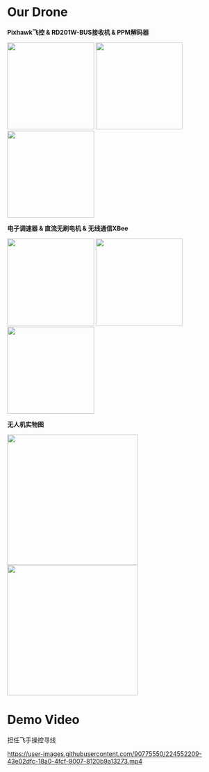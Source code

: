 # Our Drone
<p><b>Pixhawk飞控 & RD201W-BUS接收机 & PPM解码器</b>
</p>
<p>
<img src="https://user-images.githubusercontent.com/90775550/224549567-a06edb23-480d-49be-a469-abf89625b8b1.png" width = "200" height = "200" align=center/>   <img src="https://user-images.githubusercontent.com/90775550/224550461-25572031-c86b-4d4f-b939-5fd1d39411e8.png" width = "200" height = "200" align=center/>   <img src="https://user-images.githubusercontent.com/90775550/224550086-733b6fd1-fba6-4c56-935a-ef683b2d35a2.png" width = "200" height = "200" align=center/>
</p>

<p><b>电子调速器 & 直流无刷电机 & 无线通信XBee</b>
</p>
<p>
<img src="https://user-images.githubusercontent.com/90775550/224550184-a02fa225-1625-4d00-8a8a-deab53224166.png" width = "200" height = "200" align=center/>  <img src="https://user-images.githubusercontent.com/90775550/224550233-1a8ae71e-423d-48d8-a016-dcc47c581786.png" width = "200" height = "200" align=center/>  <img src="https://user-images.githubusercontent.com/90775550/224550404-0c41e342-e401-477b-9eef-defb03ad011a.png" width = "200" height = "200" align=center/>
</p>

<p><b>无人机实物图</b></p>
<p>
<img src="https://user-images.githubusercontent.com/90775550/224550536-4134ce4c-998d-4a03-960f-cdcc7c65e6ff.png" width = "300" height = "300" align=center/>  <img src="https://user-images.githubusercontent.com/90775550/224550598-31a71d8a-69c3-4ffe-b57b-433eee563106.png" width = "300" height = "300" align=center/>
</p>



# Demo Video
担任飞手操控寻线

https://user-images.githubusercontent.com/90775550/224552209-43e02dfc-18a0-4fcf-9007-8120b9a13273.mp4

